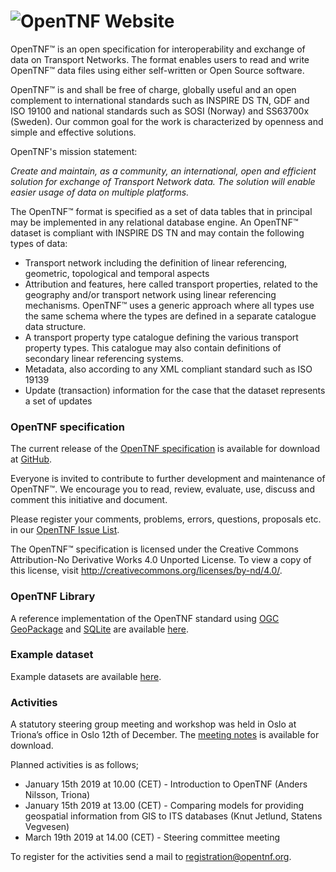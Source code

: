<h1><img src="https://OpenTNF.github.io/logo.png" tag="OpenTNF" style="float: left">  OpenTNF Website</h1>

OpenTNF™ is an open specification for interoperability and exchange of data on Transport Networks. The format enables users to read and write OpenTNF™ data files using either self-written or Open Source software. 

OpenTNF™ is and shall be free of charge, globally useful and an open complement to international standards such as INSPIRE DS TN, GDF and ISO 19100 and national standards such as SOSI (Norway) and SS63700x (Sweden). Our common goal for the work is characterized by openness and simple and effective solutions.

OpenTNF's mission statement:

_Create and maintain, as a community, an international, open and efficient solution for exchange of Transport Network data. The solution will enable easier usage of data on multiple platforms._

The OpenTNF™ format is specified as a set of data tables that in principal may be implemented in any relational database engine. An OpenTNF™ dataset is compliant with INSPIRE DS TN and may contain the following types of data:

* Transport network including the definition of linear referencing, geometric, topological and temporal aspects
* Attribution and features, here called transport properties, related to the geography and/or transport network using linear referencing mechanisms. OpenTNF™ uses a generic approach where all types use the same schema where the types are defined in a separate catalogue data structure.
* A transport property type catalogue defining the various transport property types. This catalogue may also contain definitions of secondary linear referencing systems.
* Metadata, also according to any XML compliant standard such as ISO 19139
* Update (transaction) information for the case that the dataset represents a set of updates

### OpenTNF specification

The current release of the <a href="https://github.com/OpenTNF/opentnf/blob/master/OpenTNF%20-%20white%20paper.pdf" target="_blank">OpenTNF specification</a> is available for download at [GitHub](https://github.com/OpenTNF/opentnf).

Everyone is invited to contribute to further development and maintenance of OpenTNF™. We encourage you to read, review, evaluate, use, discuss and comment this initiative and document.

Please register your comments, problems, errors, questions, proposals etc. in our [OpenTNF Issue List](https://github.com/OpenTNF/opentnf/issues).

The OpenTNF™ specification is licensed under the Creative Commons Attribution-No Derivative Works 4.0 Unported License. To view a copy of this license, visit <http://creativecommons.org/licenses/by-nd/4.0/>.

### OpenTNF Library

A reference implementation of the OpenTNF standard using [OGC GeoPackage](http://www.geopackage.org) and [SQLite](http://www.sqlite.org) are available [here](https://github.com/OpenTNF/OpenTNF-library).

### Example dataset

Example datasets are available [here](https://github.com/OpenTNF/opentnf/tree/master/Example%20datasets).

### Activities

A statutory steering group meeting and workshop was held in Oslo at Triona’s office in Oslo 12th of December. The <a href="https://github.com/OpenTNF/opentnf/blob/master/meeting%20notes/Meeting%20notes%20OpenTNF%202018-11-20.pdf" target="_blank">meeting notes</a> is available for download.

Planned activities is as follows;

* January 15th 2019 at 10.00 (CET)  - Introduction to OpenTNF (Anders Nilsson, Triona)
* 	January 15th  2019 at 13.00 (CET)  - Comparing models for providing geospatial information from GIS to ITS databases (Knut Jetlund, Statens Vegvesen)
*	March 19th 2019 at 14.00 (CET) - Steering committee meeting

To register for the activities send a mail to <registration@opentnf.org>.


